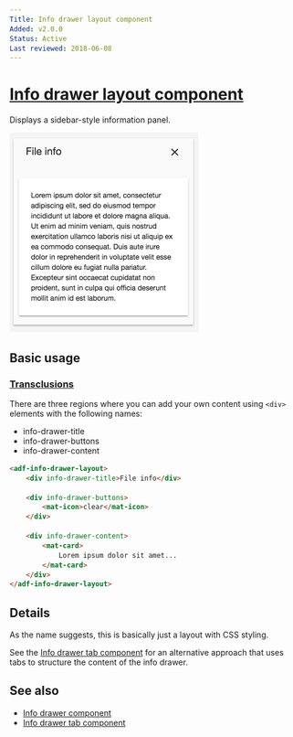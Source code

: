 ```yaml
---
Title: Info drawer layout component
Added: v2.0.0
Status: Active
Last reviewed: 2018-06-08
---
```


# [Info drawer layout component](../../../lib/core/info-drawer/info-drawer-layout.component.ts "Defined in info-drawer-layout.component.ts")

Displays a sidebar-style information panel.

![Info drawer layout screenshot](../../docassets/images/infodrawerlayout.png)

## Basic usage

### [Transclusions](../../user-guide/transclusion.md)

There are three regions where you can add your own content using `<div>` elements
with the following names:

-   info-drawer-title
-   info-drawer-buttons
-   info-drawer-content

```html
<adf-info-drawer-layout>
    <div info-drawer-title>File info</div>

    <div info-drawer-buttons>
        <mat-icon>clear</mat-icon>
    </div>

    <div info-drawer-content>
        <mat-card>
            Lorem ipsum dolor sit amet...
        </mat-card>
    </div>
</adf-info-drawer-layout>
```

## Details

As the name suggests, this is basically just a layout with CSS styling.

See the [Info drawer tab component](info-drawer-tab.component.md) for an alternative approach that uses tabs to structure the content of the info drawer.

## See also

-   [Info drawer component](info-drawer.component.md)
-   [Info drawer tab component](info-drawer-tab.component.md)